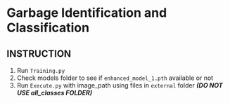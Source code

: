 # Garbage Identification and Classification
## INSTRUCTION
1. Run `Training.py`
2. Check models folder to see if `enhanced_model_1.pth` available or not
3. Run `Execute.py` with image_path using files in `external` folder ***(DO NOT USE all_classes FOLDER)***
